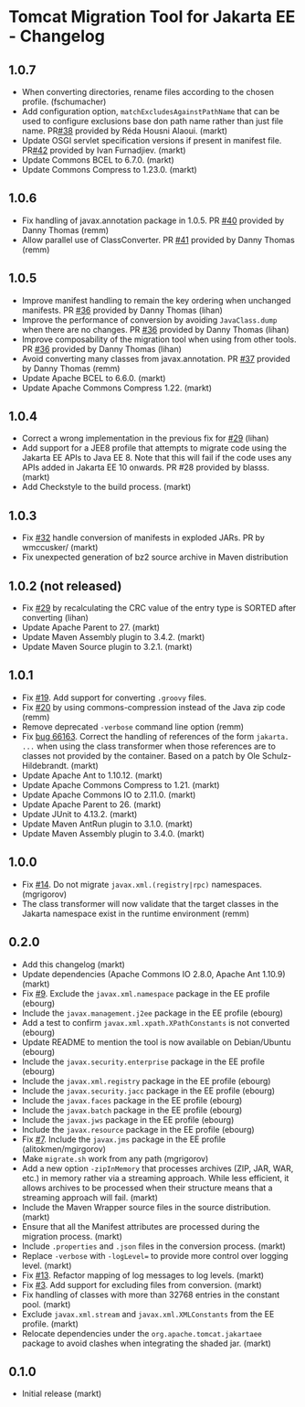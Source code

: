 # Tomcat Migration Tool for Jakarta EE - Changelog

## 1.0.7

- When converting directories, rename files according to the chosen profile. (fschumacher)
- Add configuration option, `matchExcludesAgainstPathName` that can be used to configure exclusions base don path name rather than just file name.  PR[#38](https://github.com/apache/tomcat-jakartaee-migration/pull/38) provided by Réda Housni Alaoui. (markt)
- Update OSGI servlet specification versions if present in manifest file. PR[#42](https://github.com/apache/tomcat-jakartaee-migration/pull/42) provided by Ivan Furnadjiev. (markt)
- Update Commons BCEL to 6.7.0. (markt)
- Update Commons Compress to 1.23.0. (markt)


## 1.0.6

- Fix handling of javax.annotation package in 1.0.5. PR [#40](https://github.com/apache/tomcat-jakartaee-migration/pull/40) provided by Danny Thomas (remm)
- Allow parallel use of ClassConverter. PR [#41](https://github.com/apache/tomcat-jakartaee-migration/pull/41) provided by Danny Thomas (remm)

## 1.0.5

- Improve manifest handling to remain the key ordering when unchanged manifests. PR [#36](https://github.com/apache/tomcat-jakartaee-migration/pull/36) provided by Danny Thomas (lihan)
- Improve the performance of conversion by avoiding `JavaClass.dump` when there are no changes. PR [#36](https://github.com/apache/tomcat-jakartaee-migration/pull/36) provided by Danny Thomas (lihan)
- Improve composability of the migration tool when using from other tools. PR [#36](https://github.com/apache/tomcat-jakartaee-migration/pull/36) provided by Danny Thomas (lihan)
- Avoid converting many classes from javax.annotation. PR [#37](https://github.com/apache/tomcat-jakartaee-migration/pull/37) provided by Danny Thomas (remm)
- Update Apache BCEL to 6.6.0. (markt)
- Update Apache Commons Compress 1.22. (markt)

## 1.0.4

- Correct a wrong implementation in the previous fix for [#29](https://github.com/apache/tomcat-jakartaee-migration/issues/29) (lihan)
- Add support for a JEE8 profile that attempts to migrate code using the Jakarta EE APIs to Java EE 8. Note that this will fail if the code uses any APIs added in Jakarta EE 10 onwards. PR #28 provided by blasss. (markt)
- Add Checkstyle to the build process. (markt)

## 1.0.3

- Fix [#32](https://github.com/apache/tomcat-jakartaee-migration/issues/32) handle conversion of manifests in exploded JARs. PR by wmccusker/ (markt)
- Fix unexpected generation of bz2 source archive in Maven distribution

## 1.0.2 (not released)

- Fix [#29](https://github.com/apache/tomcat-jakartaee-migration/issues/29) by recalculating the CRC value of the entry type is SORTED after converting (lihan)
- Update Apache Parent to 27. (markt)
- Update Maven Assembly plugin to 3.4.2. (markt)
- Update Maven Source plugin to 3.2.1. (markt)

## 1.0.1

- Fix [#19](https://github.com/apache/tomcat-jakartaee-migration/issues/19). Add support for converting `.groovy` files.
- Fix [#20](https://github.com/apache/tomcat-jakartaee-migration/issues/20) by using commons-compression instead of the Java zip code (remm)
- Remove deprecated `-verbose` command line option (remm)
- Fix [bug 66163](https://bz.apache.org/bugzilla/show_bug.cgi?id=66163). Correct the handling of references of the form `jakarta. ...` when using the class transformer when those references are to classes not provided by the container. Based on a patch by Ole Schulz-Hildebrandt. (markt)
- Update Apache Ant to 1.10.12. (markt)
- Update Apache Commons Compress to 1.21. (markt)
- Update Apache Commons IO to 2.11.0. (markt)
- Update Apache Parent to 26. (markt)
- Update JUnit to 4.13.2. (markt)
- Update Maven AntRun plugin to 3.1.0. (markt)
- Update Maven Assembly plugin to 3.4.0. (markt)

## 1.0.0

- Fix [#14](https://github.com/apache/tomcat-jakartaee-migration/issues/14). Do not migrate `javax.xml.(registry|rpc)` namespaces. (mgrigorov)
- The class transformer will now validate that the target classes in the Jakarta namespace exist in the runtime environment (remm)

## 0.2.0

- Add this changelog (markt)
- Update dependencies (Apache Commons IO 2.8.0, Apache Ant 1.10.9) (markt)
- Fix [#9](https://github.com/apache/tomcat-jakartaee-migration/issues/9). Exclude the `javax.xml.namespace` package in the EE profile (ebourg)
- Include the `javax.management.j2ee` package in the EE profile (ebourg)
- Add a test to confirm `javax.xml.xpath.XPathConstants` is not converted (ebourg)
- Update README to mention the tool is now available on Debian/Ubuntu (ebourg)
- Include the `javax.security.enterprise` package in the EE profile (ebourg)
- Include the `javax.xml.registry` package in the EE profile (ebourg)
- Include the `javax.security.jacc` package in the EE profile (ebourg)
- Include the `javax.faces` package in the EE profile (ebourg)
- Include the `javax.batch` package in the EE profile (ebourg)
- Include the `javax.jws` package in the EE profile (ebourg)
- Include the `javax.resource` package in the EE profile (ebourg)
- Fix [#7](https://github.com/apache/tomcat-jakartaee-migration/issues/7). Include the `javax.jms` package in the EE profile (alitokmen/mgirgorov)
- Make `migrate.sh` work from any path (mgrigorov)
- Add a new option `-zipInMemory` that processes archives (ZIP, JAR, WAR, etc.) in memory rather via a streaming approach. While less efficient, it allows archives to be processed when their structure means that a streaming approach will fail. (markt)
- Include the Maven Wrapper source files in the source distribution. (markt)
- Ensure that all the Manifest attributes are processed during the migration process. (markt)
- Include `.properties` and `.json` files in the conversion process. (markt)
- Replace `-verbose` with `-logLevel=` to provide more control over logging level. (markt)
- Fix [#13](https://github.com/apache/tomcat-jakartaee-migration/issues/13). Refactor mapping of log messages to log levels. (markt)
- Fix [#3](https://github.com/apache/tomcat-jakartaee-migration/issues/3). Add support for excluding files from conversion. (markt)
- Fix handling of classes with more than 32768 entries in the constant pool. (markt)
- Exclude `javax.xml.stream` and `javax.xml.XMLConstants` from the EE profile. (markt)
- Relocate dependencies under the `org.apache.tomcat.jakartaee` package to avoid clashes when integrating the shaded jar. (markt)

## 0.1.0

- Initial release (markt)
